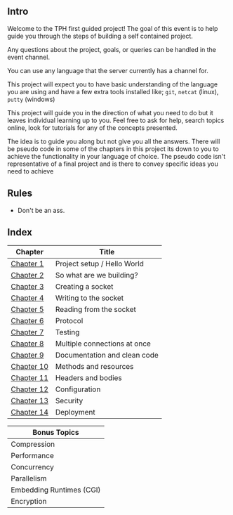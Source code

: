 ## Intro

Welcome to the TPH first guided project!
The goal of this event is to help guide you through the steps of building a self contained project.

Any questions about the project, goals, or queries can be handled in the event channel.

You can use any language that the server currently has a channel for.

This project will expect you to have basic understanding of the language you are using and have a few extra tools 
installed like; `git`, `netcat` (linux), `putty` (windows)

[//]: <> (Other tools here)

This project will guide you in the direction of what you need to do but it leaves individual learning up to you.
Feel free to ask for help, search topics online, look for tutorials for any of the concepts presented.

The idea is to guide you along but not give you all the answers. There will be pseudo code in some of the chapters in 
this project its down to you to achieve the functionality in your language of choice. 
The pseudo code isn't representative of a final project and is there to convey specific ideas you need to achieve

## Rules

[//]: <> (Need some help filling in the rules section)

- Don't be an ass.

## Index

| Chapter  | Title |
| --- | --- |
| [Chapter 1](chapter1.md) | Project setup / Hello World |
| [Chapter 2](chapter2.md) | So what are we building? |
| [Chapter 3](chapter3.md) | Creating a socket |
| [Chapter 4](chapter4.md) | Writing to the socket |
| [Chapter 5](chapter5.md) | Reading from the socket |
| [Chapter 6](chapter6.md) | Protocol |
| [Chapter 7](chapter7.md) | Testing |
| [Chapter 8](chapter8.md) | Multiple connections at once |
| [Chapter 9](chapter9.md) | Documentation and clean code |
| [Chapter 10](chapter10.md) | Methods and resources |
| [Chapter 11](chapter11.md) | Headers and bodies |
| [Chapter 12](chapter12.md) | Configuration |
| [Chapter 13](chapter13.md) | Security |
| [Chapter 14](chapter14.md) | Deployment |

| Bonus Topics |
| --- |
| Compression |
| Performance | 
| Concurrency |
| Parallelism | 
| Embedding Runtimes (CGI) |
| Encryption | # Not sure about this one
